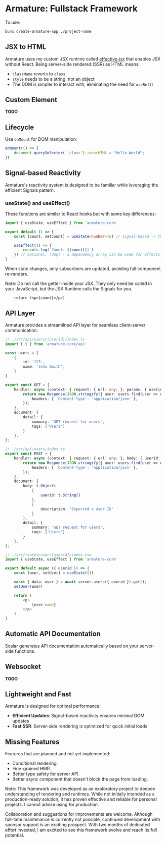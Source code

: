 # Armature: Fullstack Framework

To use:

```bash
bunx create-armature-app ./project-name
```

## JSX to HTML

Armature uses my custom JSX runtime called [effective-jsx](https://github.com/tannerkc/effective-jsx) that enables JSX without React. Being server-side rendered (SSR) as HTML means:

- `className` reverts to `class`
- `style` needs to be a string, not an object
- The DOM is simpler to interact with, eliminating the need for `useRef()`

## Custom Element

__TODO__

## Lifecycle

Use `onMount` for DOM manipulation:

```typescript
onMount(() => {
    document.querySelector('.class').innerHTML = "Hello World";
})
```

## Signal-based Reactivity

Armature's reactivity system is designed to be familiar while leveraging the efficient Signals pattern.

### useState() and useEffect()

These functions are similar to React hooks but with some key differences:

```typescript
import { useState, useEffect } from 'armature-core'

export default () => {
    const [count, setCount] = useState<number>(0) // signal-based -> the getter must be called: count()

    useEffect(() => {
        console.log(`Count: ${count()}`)
    }) // optional: [dep] - a dependency array can be used for effects without signals
}
```

When state changes, only subscribers are updated, avoiding full component re-renders.

Note: Do not call the getter inside your JSX. They only need be called in your JavaScript, but the JSX Runtime calls the Signals for you.

```JSX
    return (<p>{count}</p>)
```

## API Layer

Armature provides a streamlined API layer for seamless client-server communication:

```typescript
// ./src/api/users/[userid]/index.ts
import { t } from 'armature-core/api'

const users = [
    {
        id: '123',
        name: 'John Smith',
    }
]

export const GET = {
    handler: async (context: { request: { url: any; }; params: { userid: string } }) => {
        return new Response(JSON.stringify({ user: users.find(user => user.id === context.params.userid) }), {
            headers: { 'Content-Type': 'application/json' },
        });
    },
    document: {
        detail: {
            summary: 'GET request for users',
            tags: ['Users']
        }
    },
};

// ./src/api/users/index.ts
export const POST = {
    handler: async (context: { request: { url: any; }; body: { userid: string } }) => {
        return new Response(JSON.stringify({ user: users.find(user => user.id === context.body.userid) }), {
            headers: { 'Content-Type': 'application/json' },
        });
    },
    document: {
        body: t.Object(
            {
                userid: t.String()
            },
            {
                description: 'Expected a user ID'
            }
        ),
        detail: {
            summary: 'GET request for users',
            tags: ['Users']
        }
    },
};

// ./src/routes/user/[userid]/index.tsx
import { useState, useEffect } from 'armature-core'

export default async ({ userid }) => {
    const [user, setUser] = useState([])

    const { data: user } = await server.users({ userid }).get();
    setUser(user)

    return (
        <p>
            {user.name}
        </p>
    )
}
```

## Automatic API Documentation

Scalar generates API documentation automatically based on your server-side functions.

## Websocket

__TODO__

## Lightweight and Fast

Armature is designed for optimal performance:

- **Efficient Updates**: Signal-based reactivity ensures minimal DOM updates
- **Fast SSR**: Server-side rendering is optimized for quick initial loads

## Missing Features

Features that are planned and not yet implemented:

- Conditional rendering.
- Fine-grained HMR.
- Better type safety for server API.
- Better async component that doesn't block the page from loading.


Note: This framework was developed as an exploratory project to deepen understanding of rendering and runtimes. While not initially intended as a production-ready solution, it has proven effective and reliable for personal projects. I cannot advise using for production.

Collaboration and suggestions for improvements are welcome. Although full-time maintenance is currently not possible, continued development with sponsor support is an exciting prospect. With two months of dedicated effort invested, I am excited to see this framework evolve and reach its full potential.
